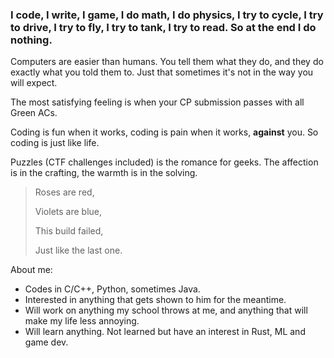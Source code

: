 ### I code, I write, I game, I do math, I do physics, I try to cycle, I try to drive, I try to fly, I try to tank, I try to read. So at the end I do nothing.

Computers are easier than humans. You tell them what they do, and they do exactly what you told them to. Just that sometimes it's not in the way you will expect.

The most satisfying feeling is when your CP submission passes with all Green ACs.

Coding is fun when it works, coding is pain when it works, **against** you. So coding is just like life.

Puzzles (CTF challenges included) is the romance for geeks. The affection is in the crafting, the warmth is in the solving.

> Roses are red,
> 
> Violets are blue,
> 
> This build failed,
> 
> Just like the last one.

About me:
- Codes in C/C++, Python, sometimes Java.
- Interested in anything that gets shown to him for the meantime.
- Will work on anything my school throws at me, and anything that will make my life less annoying.
- Will learn anything. Not learned but have an interest in Rust, ML and game dev.

<!--
**FearlessSniper/FearlessSniper** is a ✨ _special_ ✨ repository because its `README.md` (this file) appears on your GitHub profile.

Here are some ideas to get you started:

- 🔭 I’m currently working on ...
- 🌱 I’m currently learning ...
- 👯 I’m looking to collaborate on ...
- 🤔 I’m looking for help with ...
- 💬 Ask me about ...
- 📫 How to reach me: ...
- 😄 Pronouns: ...
- ⚡ Fun fact: ...
-->
